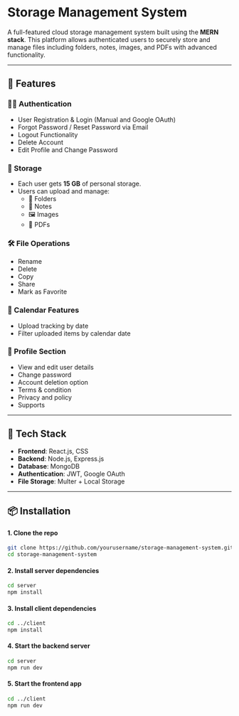 # Storage Management System

A full-featured cloud storage management system built using the **MERN stack**. This platform allows authenticated users to securely store and manage files including folders, notes, images, and PDFs with advanced functionality.

---

## 🧰 Features

### 🧑‍💼 Authentication
- User Registration & Login (Manual and Google OAuth)
- Forgot Password / Reset Password via Email
- Logout Functionality
- Delete Account
- Edit Profile and Change Password

### 💾 Storage
- Each user gets **15 GB** of personal storage.
- Users can upload and manage:
  - 📁 Folders
  - 📝 Notes
  - 🖼️ Images
  - 📄 PDFs

### 🛠️ File Operations
- Rename
- Delete
- Copy
- Share
- Mark as Favorite

### 📅 Calendar Features
- Upload tracking by date
- Filter uploaded items by calendar date

### 👤 Profile Section
- View and edit user details
- Change password
- Account deletion option
- Terms & condition
- Privacy and policy
- Supports

---

## 🔧 Tech Stack

- **Frontend**: React.js, CSS
- **Backend**: Node.js, Express.js
- **Database**: MongoDB
- **Authentication**: JWT, Google OAuth
- **File Storage**: Multer + Local Storage

---

## 📦 Installation
#### 1. Clone the repo
```bash
git clone https://github.com/yourusername/storage-management-system.git
cd storage-management-system
````
#### 2. Install server dependencies
```bash
cd server
npm install
```
#### 3. Install client dependencies
```bash
cd ../client
npm install
```
#### 4. Start the backend server
```bash
cd server
npm run dev
```
#### 5. Start the frontend app
```bash
cd ../client
npm run dev
```


